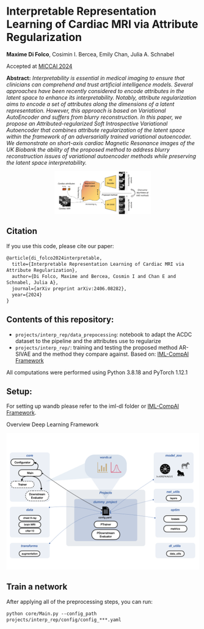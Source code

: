 # Interpretable Representation Learning of Cardiac MRI via Attribute Regularization

**Maxime Di Folco**, Cosimin I. Bercea, Emily Chan, Julia A. Schnabel

Accepted at [MICCAI 2024](https://conferences.miccai.org/2024/en/)


**Abstract:** *Interpretability is essential in medical imaging to ensure that clinicians can comprehend and trust artificial intelligence models. Several approaches have been recently considered to encode attributes in the latent space to enhance its interpretability. Notably, attribute regularization aims to encode a set of attributes along the dimensions of a latent representation. However, this approach is based on Variational AutoEncoder and suffers from blurry reconstruction. In this paper, we propose an Attributed-regularized Soft Introspective Variational Autoencoder that combines attribute regularization of the latent space within the framework of an adversarially trained variational autoencoder. We demonstrate on short-axis cardiac Magnetic Resonance images of the UK Biobank the ability of the proposed method to address blurry reconstruction issues of variational autoencoder methods while preserving the latent space interpretability.*

<div style="text-align:center;">
  <img src="./overview.jpg" alt="Illustration of the framework" style="width:50%; height:auto;">
</div>


## Citation
If you use this code, please cite our paper:

```
@article{di_folco2024interpretable,
  title={Interpretable Representation Learning of Cardiac MRI via Attribute Regularization},
  author={Di Folco, Maxime and Bercea, Cosmin I and Chan E and Schnabel, Julia A},
  journal={arXiv preprint arXiv:2406.08282},
  year={2024}
}
```

## Contents of this repository:

- `projects/interp_rep/data_prepocessing`: notebook to adapt the ACDC dataset to the pipeline and the attributes use to regularize
- `projects/interp_rep/`: training and testing the proposed method AR-SIVAE and the method they compare against. Based on: [IML-CompAI Framework](https://github.com/compai-lab/iml-dl) 

All computations were performed using Python 3.8.18 and PyTorch 1.12.1


## Setup:

For setting up wandb please refer to the iml-dl folder or [IML-CompAI Framework](https://github.com/compai-lab/iml-dl).


Overview Deep Learning Framework

![Framework overview](./iml_dl.png)


## Train a network

After applying all of the preprocessing steps, you can run:

```
python core/Main.py --config_path projects/interp_rep/config/config_***.yaml
```